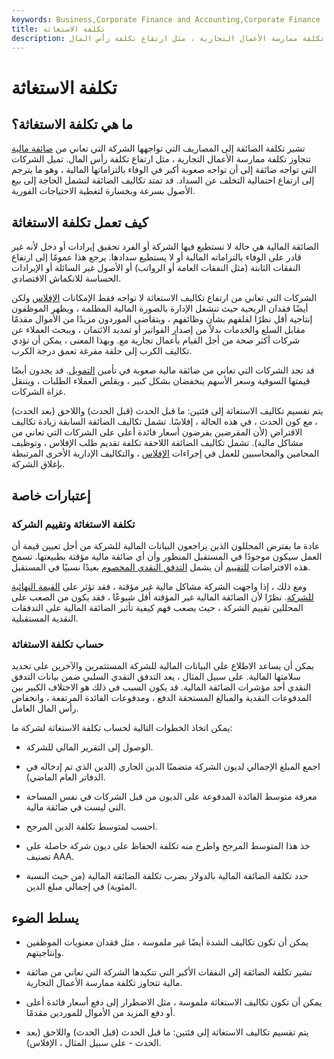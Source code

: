 ```yaml
---
keywords: Business,Corporate Finance and Accounting,Corporate Finance
title: تكلفة الاستغاثة
description: تشير تكلفة الضائقة إلى التكاليف التي تواجهها الشركة التي تعاني من ضائقة مالية تتجاوز تكلفة ممارسة الأعمال التجارية ، مثل ارتفاع تكلفة رأس المال.
---
```


# تكلفة الاستغاثة
## ما هي تكلفة الاستغاثة؟

تشير تكلفة الضائقة إلى المصاريف التي تواجهها الشركة التي تعاني من [ضائقة مالية](/financial_distress) تتجاوز تكلفة ممارسة الأعمال التجارية ، مثل ارتفاع تكلفة رأس المال. تميل الشركات التي تواجه ضائقة إلى أن تواجه صعوبة أكبر في الوفاء بالتزاماتها المالية ، وهو ما يترجم إلى ارتفاع احتمالية التخلف عن السداد. قد تمتد تكاليف الضائقة لتشمل الحاجة إلى بيع الأصول بسرعة وبخسارة لتغطية الاحتياجات الفورية.

## كيف تعمل تكلفة الاستغاثة

الضائقة المالية هي حالة لا تستطيع فيها الشركة أو الفرد تحقيق إيرادات أو دخل لأنه غير قادر على الوفاء بالتزاماته المالية أو لا يستطيع سدادها. يرجع هذا عمومًا إلى ارتفاع النفقات الثابتة (مثل النفقات العامة أو الرواتب) أو الأصول غير السائلة أو الإيرادات الحساسة للانكماش الاقتصادي.

الشركات التي تعاني من ارتفاع تكاليف الاستغاثة لا تواجه فقط الإمكانات[](/bankruptcy) [الإفلاس](/bankruptcy) ولكن أيضًا فقدان الربحية حيث تنشغل الإدارة بالصورة المالية المظلمة ، ويظهر الموظفون إنتاجية أقل نظرًا لقلقهم بشأن وظائفهم ، ويتقاضى الموردون مزيدًا من الأموال مقدمًا مقابل السلع والخدمات بدلاً من إصدار الفواتير أو تمديد الائتمان ، ويبحث العملاء عن شركات أكثر صحة من أجل القيام بأعمال تجارية مع. وبهذا المعنى ، يمكن أن تؤدي تكاليف الكرب إلى حلقة مفرغة تعمق درجة الكرب.

قد تجد الشركات التي تعاني من ضائقة مالية صعوبة في تأمين [التمويل](/financing). قد يجدون أيضًا قيمتها السوقية وسعر الأسهم ينخفضان بشكل كبير ، ويقلص العملاء الطلبات ، ويتنقل غزاة الشركات.

يتم تقسيم تكاليف الاستغاثة إلى فئتين: ما قبل الحدث (قبل الحدث) واللاحق (بعد الحدث) ، مع كون الحدث ، في هذه الحالة ، إفلاسًا. تشمل تكاليف الضائقة السابقة زيادة تكاليف الاقتراض (لأن المقرضين يفرضون أسعار فائدة أعلى على الشركات التي تعاني من مشاكل مالية). تشمل تكاليف الضائقة اللاحقة تكلفة تقديم طلب الإفلاس ، وتوظيف المحامين والمحاسبين للعمل في إجراءات [الإفلاس](/bankruptcy) ، والتكاليف الإدارية الأخرى المرتبطة بإغلاق الشركة.

## إعتبارات خاصة

### تكلفة الاستغاثة وتقييم الشركة

عادة ما يفترض المحللون الذين يراجعون البيانات المالية للشركة من أجل تعيين قيمة أن العمل سيكون موجودًا في المستقبل المنظور وأن أي ضائقة مالية مؤقتة بطبيعتها. تسمح هذه الافتراضات [للتقييم](/valuation) أن يشمل [التدفق النقدي المخصوم](/dcf) بعيدًا نسبيًا في المستقبل.

ومع ذلك ، إذا واجهت الشركة مشاكل مالية غير مؤقتة ، فقد تؤثر على [القيمة النهائية للشركة](/terminalvalue). نظرًا لأن الضائقة المالية غير المؤقتة أقل شيوعًا ، فقد يكون من الصعب على المحللين تقييم الشركة ، حيث يصعب فهم كيفية تأثير الضائقة المالية على التدفقات النقدية المستقبلية.

### حساب تكلفة الاستغاثة

يمكن أن يساعد الاطلاع على البيانات المالية للشركة المستثمرين والآخرين على تحديد سلامتها المالية. على سبيل المثال ، يعد التدفق النقدي السلبي ضمن بيانات التدفق النقدي أحد مؤشرات الضائقة المالية. قد يكون السبب في ذلك هو الاختلاف الكبير بين المدفوعات النقدية والمبالغ المستحقة الدفع ، ومدفوعات الفائدة المرتفعة ، وانخفاض رأس المال العامل.

يمكن اتخاذ الخطوات التالية لحساب تكلفة الاستغاثة لشركة ما:

- الوصول إلى التقرير المالي للشركة.

- اجمع المبلغ الإجمالي لديون الشركة متضمنًا الدين الجاري (الدين الذي تم إدخاله في الدفاتر العام الماضي).

- معرفة متوسط الفائدة المدفوعة على الديون من قبل الشركات في نفس المساحة التي ليست في ضائقة مالية.

- احسب لمتوسط تكلفة الدين المرجح.

- خذ هذا المتوسط المرجح واطرح منه تكلفة الحفاظ على ديون شركة حاصلة على تصنيف AAA.

- حدد تكلفة الضائقة المالية بالدولار بضرب تكلفة الضائقة المالية (من حيث النسبة المئوية) في إجمالي مبلغ الدين.

## يسلط الضوء

- يمكن أن تكون تكاليف الشدة أيضًا غير ملموسة ، مثل فقدان معنويات الموظفين وإنتاجيتهم.

- تشير تكلفة الضائقة إلى النفقات الأكبر التي تتكبدها الشركة التي تعاني من ضائقة مالية تتجاوز تكلفة ممارسة الأعمال التجارية.

- يمكن أن تكون تكاليف الاستغاثة ملموسة ، مثل الاضطرار إلى دفع أسعار فائدة أعلى أو دفع المزيد من الأموال للموردين مقدمًا.

- يتم تقسيم تكاليف الاستغاثة إلى فئتين: ما قبل الحدث (قبل الحدث) واللاحق (بعد الحدث - على سبيل المثال ، الإفلاس).

